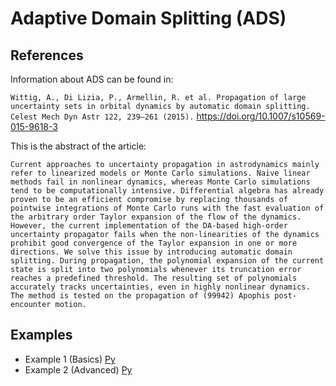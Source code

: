 # Adaptive Domain Splitting (ADS)

## References

Information about ADS can be found in:

`Wittig, A., Di Lizia, P., Armellin, R. et al. Propagation of large uncertainty sets in orbital dynamics by automatic domain splitting. Celest Mech Dyn Astr 122, 239–261 (2015).` https://doi.org/10.1007/s10569-015-9618-3

This is the abstract of the article:

```Current approaches to uncertainty propagation in astrodynamics mainly refer to linearized models or Monte Carlo simulations. Naive linear methods fail in nonlinear dynamics, whereas Monte Carlo simulations tend to be computationally intensive. Differential algebra has already proven to be an efficient compromise by replacing thousands of pointwise integrations of Monte Carlo runs with the fast evaluation of the arbitrary order Taylor expansion of the flow of the dynamics. However, the current implementation of the DA-based high-order uncertainty propagator fails when the non-linearities of the dynamics prohibit good convergence of the Taylor expansion in one or more directions. We solve this issue by introducing automatic domain splitting. During propagation, the polynomial expansion of the current state is split into two polynomials whenever its truncation error reaches a predefined threshold. The resulting set of polynomials accurately tracks uncertainties, even in highly nonlinear dynamics. The method is tested on the propagation of (99942) Apophis post-encounter motion.```

## Examples

- Example 1 (Basics) [Py](1Basics-Ex.py)
- Example 2 (Advanced) [Py](2Advanced-Ex.py)
